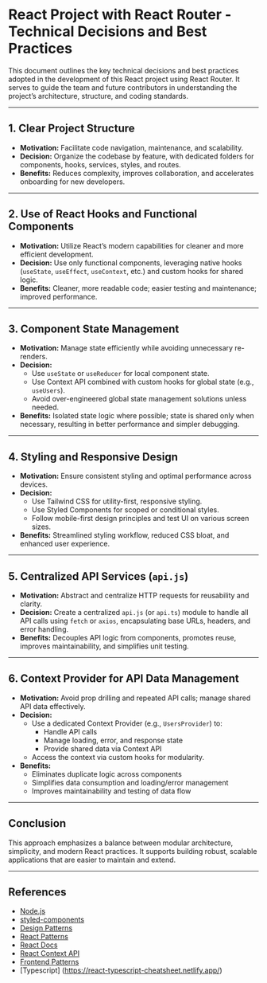 # React Project with React Router - Technical Decisions and Best Practices

This document outlines the key technical decisions and best practices adopted in the development of this React project using React Router. It serves to guide the team and future contributors in understanding the project’s architecture, structure, and coding standards.

---

## 1. Clear Project Structure

- **Motivation:** Facilitate code navigation, maintenance, and scalability.
- **Decision:** Organize the codebase by feature, with dedicated folders for components, hooks, services, styles, and routes.
- **Benefits:** Reduces complexity, improves collaboration, and accelerates onboarding for new developers.

---

## 2. Use of React Hooks and Functional Components

- **Motivation:** Utilize React’s modern capabilities for cleaner and more efficient development.
- **Decision:** Use only functional components, leveraging native hooks (`useState`, `useEffect`, `useContext`, etc.) and custom hooks for shared logic.
- **Benefits:** Cleaner, more readable code; easier testing and maintenance; improved performance.

---

## 3. Component State Management

- **Motivation:** Manage state efficiently while avoiding unnecessary re-renders.
- **Decision:**  
  - Use `useState` or `useReducer` for local component state.  
  - Use Context API combined with custom hooks for global state (e.g., `useUsers`).  
  - Avoid over-engineered global state management solutions unless needed.
- **Benefits:** Isolated state logic where possible; state is shared only when necessary, resulting in better performance and simpler debugging.

---

## 4. Styling and Responsive Design

- **Motivation:** Ensure consistent styling and optimal performance across devices.
- **Decision:**  
  - Use Tailwind CSS for utility-first, responsive styling.  
  - Use Styled Components for scoped or conditional styles.  
  - Follow mobile-first design principles and test UI on various screen sizes.
- **Benefits:** Streamlined styling workflow, reduced CSS bloat, and enhanced user experience.

---

## 5. Centralized API Services (`api.js`)

- **Motivation:** Abstract and centralize HTTP requests for reusability and clarity.
- **Decision:** Create a centralized `api.js` (or `api.ts`) module to handle all API calls using `fetch` or `axios`, encapsulating base URLs, headers, and error handling.
- **Benefits:** Decouples API logic from components, promotes reuse, improves maintainability, and simplifies unit testing.

---

## 6. Context Provider for API Data Management

- **Motivation:** Avoid prop drilling and repeated API calls; manage shared API data effectively.
- **Decision:**  
  - Use a dedicated Context Provider (e.g., `UsersProvider`) to:  
    - Handle API calls  
    - Manage loading, error, and response state  
    - Provide shared data via Context API  
  - Access the context via custom hooks for modularity.
- **Benefits:**  
  - Eliminates duplicate logic across components  
  - Simplifies data consumption and loading/error management  
  - Improves maintainability and testing of data flow

---

## Conclusion

This approach emphasizes a balance between modular architecture, simplicity, and modern React practices. It supports building robust, scalable applications that are easier to maintain and extend.

---

## References

- [Node.js](https://nodejs.org/en/about/previous-releases)
- [styled-components](https://www.npmjs.com/package/styled-components)
- [Design Patterns](https://refactoring.guru/design-patterns)
- [React Patterns](https://reactpatterns.com/)
- [React Docs](https://react.dev/)
- [React Context API](https://react.dev/reference/react/createContext)
- [Frontend Patterns](https://www.patterns.dev/)
- [Typescript] (https://react-typescript-cheatsheet.netlify.app/)